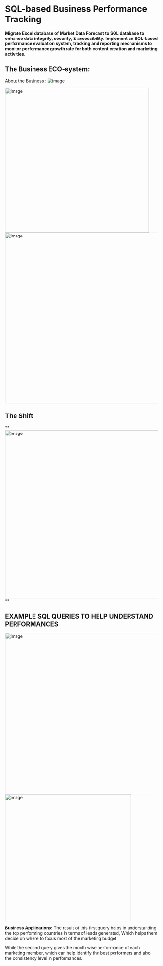 # SQL-based Business Performance Tracking
####  Migrate Excel database of Market Data Forecast to SQL database to enhance data integrity, security, &amp; accessibility. Implement an SQL-based performance evaluation system, tracking and reporting mechanisms to monitor performance  growth rate for both content creation and marketing activities.

## **The Business ECO-system:**

About the Business : 
![image](https://github.com/Pratyusha3Purdue/SQL-Based-Performance-Tracking/assets/141969918/f066130e-57a6-4254-b49f-fd7d7f7bf903)


<img width="475" alt="image" src="https://github.com/Pratyusha3Purdue/SQL-basedTracking/assets/141969918/d70e7946-496a-4e42-8ab2-f82ff4d6c2b6">

<img width="560" alt="image" src="https://github.com/Pratyusha3Purdue/SQL-basedTracking/assets/141969918/1ca23da5-3aa5-4f91-96e2-4db5319d3857">

## The Shift

**<img width="552" alt="image" src="https://github.com/Pratyusha3Purdue/SQL-basedTracking/assets/141969918/103514db-7135-40bd-b50f-5aa264ec7c41">
**

## **EXAMPLE SQL QUERIES TO HELP UNDERSTAND PERFORMANCES**


<img width="529" alt="image" src="https://github.com/Pratyusha3Purdue/SQL-basedTracking/assets/141969918/95138a9c-1f8e-41b8-a3c1-a7acc9378438">

<img width="416" alt="image" src="https://github.com/Pratyusha3Purdue/SQL-Based-Performance-Tracking/assets/141969918/60bfd29a-0ef2-43c6-ae06-6cd558373527">



**Business Applications:** The result of this first query helps in understanding the top performing countries in terms of leads generated, Which helps them decide on where to focus most of the marketing budget

While the second query gives the month wise performance of each marketing member, which can help identify the best performers and also the consistency level in performances.

